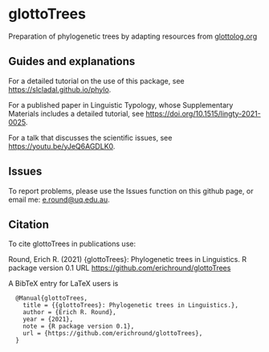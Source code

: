 # glottoTrees

Preparation of phylogenetic trees by adapting resources from [glottolog.org](https://glottolog.org)

## Guides and explanations

For a detailed tutorial on the use of this package, see https://slcladal.github.io/phylo.

For a published paper in Linguistic Typology, whose Supplementary Materials includes a detailed tutorial, see https://doi.org/10.1515/lingty-2021-0025. 

For a talk that discusses the scientific issues, see https://youtu.be/yJeQ6AGDLK0.

## Issues

To report problems, please use the Issues function on this github page, or email me: e.round@uq.edu.au.

## Citation

To cite glottoTrees in publications use:

  Round, Erich R. (2021) {glottoTrees}: Phylogenetic trees in Linguistics. R package version 0.1 URL https://github.com/erichround/glottoTrees

A BibTeX entry for LaTeX users is

```
  @Manual{glottoTrees,
    title = {{glottoTrees}: Phylogenetic trees in Linguistics.},
    author = {Erich R. Round},
    year = {2021},
    note = {R package version 0.1},
    url = {https://github.com/erichround/glottoTrees},
  }
```
